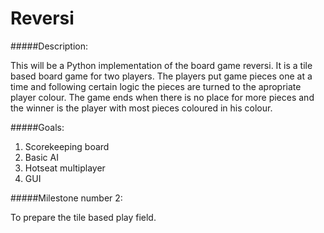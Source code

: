 Reversi
=======

#####Description:

This will be a Python implementation of the board game reversi. It is a tile based board game for two players.
The players put game pieces one at a time and following certain logic the pieces are turned to the apropriate player
colour. The game ends when there is no place for more pieces and the winner is the player with most pieces coloured
in his colour.

#####Goals:

1. Scorekeeping board
2. Basic AI
3. Hotseat multiplayer
4. GUI

#####Milestone number 2:

To prepare the tile based play field.
